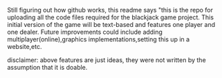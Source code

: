 Still figuring out how github works, this readme says "this is the repo for uploading all the code files required for the blackjack game project. 
This initial version of the game will be text-based and features one player and one dealer.
Future improvements could include adding multiplayer(online),graphics implementations,setting this up in a website,etc.

disclaimer: above features are just ideas, they were not written by the assumption that it is doable.
